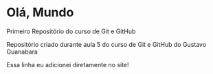 # Olá, Mundo
 Primeiro Repositório do curso de Git e GitHub

 Repositório criado durante aula 5 do curso de Git e GitHub do Gustavo Guanabara

 Essa linha eu adicionei diretamente no site!
